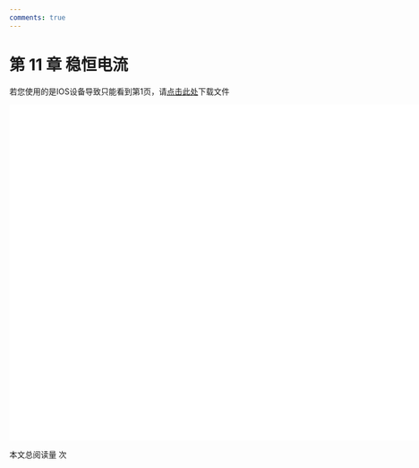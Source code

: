 ```yaml
---
comments: true
---
```


# 第 11 章 稳恒电流

<object data="大学物理 第 11 章.pdf" type="application/pdf" width="150%" height="800">
    <p>若您使用的是IOS设备导致只能看到第1页，请<a href="大学物理 第 11 章.pdf">点击此处</a>下载文件</p>
    <iframe src="大学物理 第 11 章.pdf#navpanes=0" width="500%" height="600" frameborder="0"></iframe>
    
</object>

<span id="busuanzi_container_page_pv">本文总阅读量 <span id="busuanzi_value_page_pv"></span> 次</span>